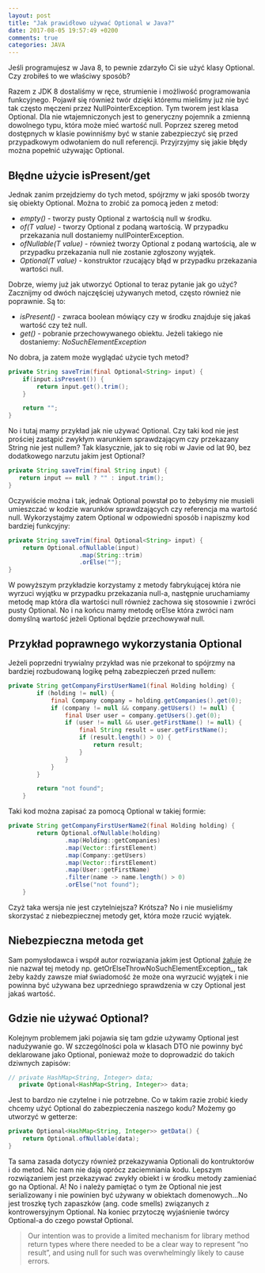 ```yaml
---
layout: post
title: "Jak prawidłowo używać Optional w Java?"
date: 2017-08-05 19:57:49 +0200
comments: true
categories: JAVA
---
```

Jeśli programujesz w Java 8, to pewnie zdarzyło Ci sie użyć klasy Optional. Czy zrobiłeś to we właściwy sposób?
<!--more-->

Razem z JDK 8 dostaliśmy w ręce, strumienie i możliwość programowania funkcyjnego. Pojawił się również twór dzięki któremu mieliśmy już nie być tak często męczeni przez NullPointerException. Tym tworem jest klasa Optional. Dla nie wtajemniczonych jest to generyczny pojemnik a zmienną dowolnego typu, która może mieć wartość null. Poprzez szereg metod dostępnych w klasie powinniśmy być w stanie zabezpieczyć się przed przypadkowym odwołaniem do null referencji. Przyjrzyjmy się jakie błędy można popełnić używając Optional.

## Błędne użycie isPresent/get

Jednak zanim przejdziemy do tych metod, spójrzmy w jaki sposób tworzy się obiekty Optional. Można to zrobić za pomocą
jeden z metod:

  * _empty()_ - tworzy pusty Optional z wartością null w środku.
  * _of(T value)_ - tworzy Optional z podaną wartością. W przypadku przekazania null dostaniemy nullPointerException.
  * _ofNullable(T value)_ - również tworzy Optional z podaną wartością, ale w przypadku przekazania null nie zostanie zgłoszony wyjątek.
  * _Optional(T value)_ - konstruktor rzucający błąd w przypadku przekazania wartości null.

Dobrze, wiemy już jak utworzyć Optional to teraz pytanie jak go użyć? Zacznijmy od dwóch najczęściej używanych metod, często również nie poprawnie. Są to:

  * _isPresent()_ - zwraca boolean mówiący czy w środku znajduje się jakaś wartość czy też null.
  * _get()_ - pobranie przechowywanego obiektu. Jeżeli takiego nie dostaniemy: _NoSuchElementException_

No dobra, ja zatem może wyglądać użycie tych metod?

```java
private String saveTrim(final Optional<String> input) {
    if(input.isPresent()) {
        return input.get().trim();
    }

    return "";
}
```

No i tutaj mamy przykład jak nie używać Optional. Czy taki kod nie jest prościej zastąpić zwykłym warunkiem sprawdzającym czy przekazany String nie jest nullem? Tak klasycznie, jak to się
robi w Javie od lat 90, bez dodatkowego narzutu jakim jest Optional?

```java
private String saveTrim(final String input) {
   return input == null ? "" : input.trim();
}
```

Oczywiście można i tak, jednak Optional powstał po to żebyśmy nie musieli umieszczać w kodzie warunków sprawdzających czy referencja ma wartość null. Wykorzystajmy zatem
Optional w odpowiedni sposób i napiszmy kod bardziej funkcyjny:

```java
private String saveTrim(final Optional<String> input) {
    return Optional.ofNullable(input)
                    .map(String::trim)
                    .orElse("");
}
```

W powyższym przykładzie korzystamy z metody fabrykującej która nie wyrzuci wyjątku w przypadku przekazania null-a, następnie uruchamiamy metodę map która dla wartości null również zachowa się stosownie i zwróci pusty Optional. No i na końcu mamy metodę orElse która zwróci nam domyślną wartość jeżeli Optional będzie przechowywał null.

## Przykład poprawnego wykorzystania Optional
Jeżeli poprzedni trywialny przykład was nie przekonał to spójrzmy na bardziej rozbudowaną logikę pełną zabezpieczeń przed nullem:

```java
private String getCompanyFirstUserName1(final Holding holding) {
        if (holding != null) {
            final Company company = holding.getCompanies().get(0);
            if (company != null && company.getUsers() != null) {
                final User user = company.getUsers().get(0);
                if (user != null && user.getFirstName() != null) {
                    final String result = user.getFirstName();
                    if (result.length() > 0) {
                        return result;
                    }
                }
            }
        }

        return "not found";
    }
```

Taki kod można zapisać za pomocą Optional w takiej formie:
```java
private String getCompanyFirstUserName2(final Holding holding) {
        return Optional.ofNullable(holding)
                .map(Holding::getCompanies)
                .map(Vector::firstElement)
                .map(Company::getUsers)
                .map(Vector::firstElement)
                .map(User::getFirstName)
                .filter(name -> name.length() > 0)
                .orElse("not found");
    }
```

Czyż taka wersja nie jest czytelniejsza? Krótsza? No i nie musieliśmy skorzystać z niebezpiecznej metody get, która może rzucić wyjątek.

## Niebezpieczna metoda get
Sam pomysłodawca i współ autor rozwiązania jakim jest Optional [żałuje](https://stackoverflow.com/questions/26327957/should-java-8-getters-return-optional-type/26328555#26328555) że nie nazwał tej metody np. getOrElseThrowNoSuchElementException_, tak żeby każdy zawsze miał świadomość że może ona wyrzucić wyjątek i nie powinna być używana bez uprzedniego sprawdzenia w czy Optional jest jakaś wartość.

## Gdzie nie używać Optional?
Kolejnym problemem jaki pojawia się tam gdzie używamy Optional jest nadużywanie go. W szczególności pola w klasach DTO nie powinny być deklarowane jako Optional, ponieważ może to doprowadzić do takich dziwnych zapisów:

```java
// private HashMap<String, Integer> data;
   private Optional<HashMap<String, Integer>> data;
```

Jest to bardzo nie czytelne i nie potrzebne. Co w takim razie zrobić kiedy chcemy użyć Optional do zabezpieczenia naszego kodu? Możemy go utworzyć w getterze:

```java
private Optional<HashMap<String, Integer>> getData() {
    return Optional.ofNullable(data);
}
```

Ta sama zasada dotyczy również przekazywania Optionali do kontruktorów i do metod. Nic nam nie dają oprócz zaciemniania kodu. Lepszym rozwiązaniem jest przekazywać zwykły obiekt i w środku metody zamieniać go na Optional. A! No i należy pamiętać o tym że Optional nie jest serializowany i nie powinien być używany w obiektach domenowych...No jest troszkę tych zapaszków (ang. code smells) związanych z kontrowersyjnym Optional. Na koniec przytoczę wyjaśnienie twórcy Optional-a do czego powstał Optional.

> Our intention was to provide a limited mechanism for library method return types where there needed to be a clear way to represent “no result”, and using null for such was overwhelmingly likely to cause errors.